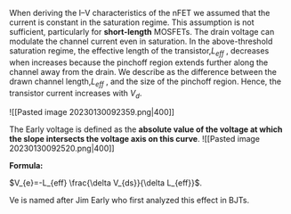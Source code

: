 When deriving the I–V characteristics of the nFET we assumed that the current is constant in the saturation regime. This assumption is not sufficient, particularly for **short-length** MOSFETs. The drain voltage can modulate the channel current even in saturation. In the above-threshold saturation regime, the effective length of the transistor,$L_{eff}$ , decreases when increases because the pinchoff region extends further along the channel away from the drain. We describe as the difference between the drawn channel length,$L_{eff}$ , and the size of the pinchoff region. Hence, the transistor current increases with $V_{d}$.

![[Pasted image 20230130092359.png|400]]


The Early voltage is defined as the **absolute value of the voltage at which the slope intersects the voltage axis on this curve**.
![[Pasted image 20230130092520.png|400]]


**Formula:**

$V_{e}=-L_{eff} \frac{\delta V_{ds}}{\delta L_{eff}}$.

Ve is named after Jim Early who first analyzed this effect in BJTs.